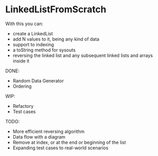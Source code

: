 # LinkedListFromScratch

With this you can:
- create a LinkedList 
- add N values to it, being any kind of data
- support to indexing 
- a toString method for sysouts
- reversing the linked list and any subsequent linked lists and arrays inside it

DONE:
- Random Data Generator
- Ordering

WIP:
- Refactory
- Test cases

TODO:
- More efficient reversing algorithm
- Data flow with a diagram
- Remove at index, or at the end or beginning of the list
- Expanding test cases to real-world scenarios
